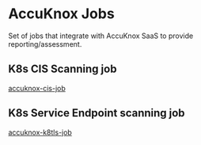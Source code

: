 # AccuKnox Jobs

Set of jobs that integrate with AccuKnox SaaS to provide reporting/assessment.

## K8s CIS Scanning job

[accuknox-cis-job](accuknox-cis-job)

## K8s Service Endpoint scanning job

[accuknox-k8tls-job](accuknox-k8tls-job)
